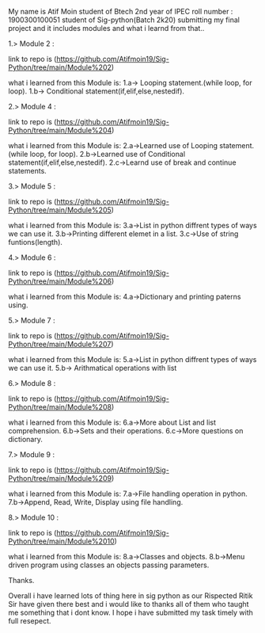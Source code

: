 My name is Atif Moin student of Btech 2nd year of IPEC roll number : 1900300100051 student of Sig-python(Batch 2k20) submitting my final project and it includes modules and what i learnd from that..

1.> Module 2 : 

link to repo is (https://github.com/Atifmoin19/Sig-Python/tree/main/Module%202)

what i learned from this Module is:
  1.a-> Looping statement.(while loop, for loop).
  1.b-> Conditional statement(if,elif,else,nestedif).

2.> Module 4 : 

link to repo is (https://github.com/Atifmoin19/Sig-Python/tree/main/Module%204)

what i learned from this Module is:
  2.a->Learned use of Looping statement.(while loop, for loop).
  2.b->Learned use of Conditional statement(if,elif,else,nestedif). 
  2.c->Learnd use of break and continue statements.

3.> Module 5 : 

link to repo is (https://github.com/Atifmoin19/Sig-Python/tree/main/Module%205)

what i learned from this Module is:
  3.a->List in python diffrent types of ways we can use it.
  3.b->Printing different elemet in a list.
  3.c->Use of string funtions(length).


4.> Module 6 : 

link to repo is (https://github.com/Atifmoin19/Sig-Python/tree/main/Module%206)

what i learned from this Module is:
  4.a->Dictionary and printing paterns using.

5.> Module 7 : 

link to repo is (https://github.com/Atifmoin19/Sig-Python/tree/main/Module%207)

what i learned from this Module is:
  5.a->List in python diffrent types of ways we can use it.
  5.b-> Arithmatical operations with list

6.> Module 8 : 

link to repo is (https://github.com/Atifmoin19/Sig-Python/tree/main/Module%208)

what i learned from this Module is:
  6.a->More about List and list comprehension.
  6.b->Sets and their operations.
  6.c->More questions on dictionary.


7.> Module 9 : 

link to repo is (https://github.com/Atifmoin19/Sig-Python/tree/main/Module%209)

what i learned from this Module is:
  7.a->File handling operation in python.
  7.b->Append, Read, Write, Display using file handling.

8.> Module 10 : 

link to repo is (https://github.com/Atifmoin19/Sig-Python/tree/main/Module%2010)

what i learned from this Module is:
  8.a->Classes and objects.
  8.b->Menu driven program using classes an objects passing parameters.

Thanks.

Overall i have learned lots of thing here in sig python as our Rispected Ritik Sir have given there best and i would like to thanks all of them who taught me something that i dont know. I hope i have submitted my task timely with full resepect.
